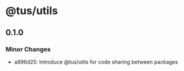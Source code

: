 # @tus/utils

## 0.1.0

### Minor Changes

- a896d25: Introduce @tus/utils for code sharing between packages
